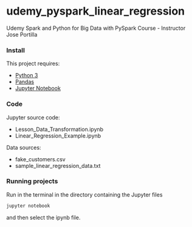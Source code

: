 
# udemy_pyspark_linear_regression
Udemy Spark and Python for Big Data with PySpark Course - Instructor Jose Portilla

### Install

This project requires:

- [Python 3](https://www.python.org/download/)
- [Pandas](http://pandas.pydata.org/)
- [Jupyter Notebook](https://jupyter.org/)

### Code

Jupyter source code:

- Lesson_Data_Transformation.ipynb
- Linear_Regression_Example.ipynb

Data sources:

- fake_customers.csv
- sample_linear_regression_data.txt

### Running projects

Run in the terminal in the directory containing the Jupyter files

```bash
jupyter notebook
```
and then select the ipynb file.

